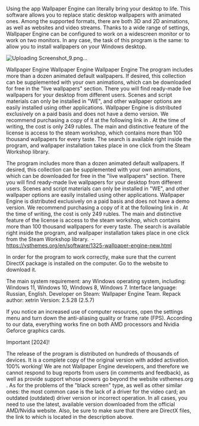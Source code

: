 Using the app Wallpaper Engine can literally bring your desktop to life. This software allows you to replace static desktop wallpapers with animated ones. Among the supported formats, there are both 3D and 2D animations, as well as websites and video streams. Thanks to a wide range of settings, Wallpaper Engine can be configured to work on a widescreen monitor or to work on two monitors. In any case, the task of this program is the same: to allow you to install wallpapers on your Windows desktop.

![Uploading Screenshot_9.png…]()


Wallpaper Engine
Wallpaper Engine
Wallpaper Engine
The program includes more than a dozen animated default wallpapers. If desired, this collection can be supplemented with your own animations, which can be downloaded for free in the "live wallpapers" section. There you will find ready-made live wallpapers for your desktop from different users. Scenes and script materials can only be installed in "WE", and other wallpaper options are easily installed using other applications.
Wallpaper Engine is distributed exclusively on a paid basis and does not have a demo version. We recommend purchasing a copy of it at the following link in . At the time of writing, the cost is only 249 rubles. The main and distinctive feature of the license is access to the steam workshop, which contains more than 100 thousand wallpapers for every taste. The search is available right inside the program, and wallpaper installation takes place in one click from the Steam Workshop library. 

The program includes more than a dozen animated default wallpapers. If desired, this collection can be supplemented with your own animations, which can be downloaded for free in the "live wallpapers" section. There you will find ready-made live wallpapers for your desktop from different users. Scenes and script materials can only be installed in "WE", and other wallpaper options are easily installed using other applications.
Wallpaper Engine is distributed exclusively on a paid basis and does not have a demo version. We recommend purchasing a copy of it at the following link in . At the time of writing, the cost is only 249 rubles. The main and distinctive feature of the license is access to the steam workshop, which contains more than 100 thousand wallpapers for every taste. The search is available right inside the program, and wallpaper installation takes place in one click from the Steam Workshop library.  - https://vsthemes.org/en/software/1325-wallpaper-engine-new.html

In order for the program to work correctly, make sure that the current DirectX package is installed on the computer. Go to the website to download it.

The main system requirement: any Windows operating system, including: Windows 11, Windows 10, Windows 8, Windows 7.
Interface language: Russian, English.
Developer on Steam: Wallpaper Engine Team.
Repack author: xetrin
Version: 2.5.28 (2.5.7)

If you notice an increased use of computer resources, open the settings menu and turn down the anti-aliasing quality or frame rate (FPS). According to our data, everything works fine on both AMD processors and Nvidia Geforce graphics cards.


Important [2024]!

The release of the program is distributed on hundreds of thousands of devices. It is a complete copy of the original version with added activation. 100% working! We are not Wallpaper Engine developers, and therefore we cannot respond to bug reports from users (in comments and feedback), as well as provide support whose powers go beyond the website vsthemes.org . As for the problems of the "black screen" type, as well as other similar ones: the most common case is the lack of a driver for the video card; an outdated (outdated) driver version or incorrect operation. In all cases, you need to use the latest, available version downloaded from the official AMD/Nvidia website. Also, be sure to make sure that there are DirectX files, the link to which is located in the description above.

